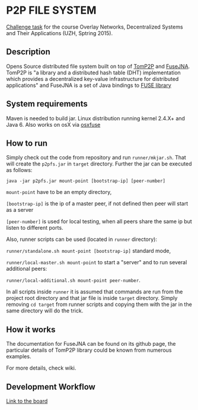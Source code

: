 P2P FILE SYSTEM
===============
[Challenge task](http://www.csg.uzh.ch/teaching/fs15/p2p/challenge.html) for the course Overlay Networks, Decentralized Systems and Their Applications (UZH, Sptring 2015).

## Description ##
Opens Source distributed file system built on top of [TomP2P](https://github.com/tomp2p/TomP2P) and [FuseJNA](https://github.com/EtiennePerot/fuse-jna). TomP2P is "a library and a distributed hash table (DHT) implementation which provides a decentralized key-value infrastructure for distributed applications" and FuseJNA is a set of Java bindings to [FUSE library](http://fuse.sourceforge.net/)

## System requirements ##
Maven is needed to build jar.
Linux distribution running kernel 2.4.X+ and Java 6.
Also works on osX via [osxfuse](https://osxfuse.github.io/)

## How to run ##
Simply check out the code from repository and run `runner/mkjar.sh`. That will create the `p2pfs.jar` in `target` directory.
Further the jar can be executed as follows:

`java -jar p2pfs.jar mount-point [bootstrap-ip] [peer-number]`

`mount-point` have to be an empty directory,

`[bootstrap-ip]` is the ip of a master peer, if not defined then peer will start as a server

`[peer-number]` is used for local testing, when all peers share the same ip but listen to different ports.

Also, runner scripts can be used (located in `runner` directory):

`runner/standalone.sh mount-point [bootstrap-ip]` standard mode,

`runner/local-master.sh mount-point` to start a "server" and to run several additional peers:

`runner/local-additional.sh mount-point peer-number`.

In all scripts inside `runner` it is assumed that commands are run from the project root directory and that jar file is inside `target` directory. Simply removing `cd target` from runner scripts and copying them with the jar in the same directory will do the trick.

## How it works ##
The documentation for FuseJNA can be found on its github page, the particular details of TomP2P library could be known from numerous examples.

For more details, check wiki.

## Development Workflow ##
[Link to the board](https://trello.com/b/ylcjsnyd/challenge-task)
